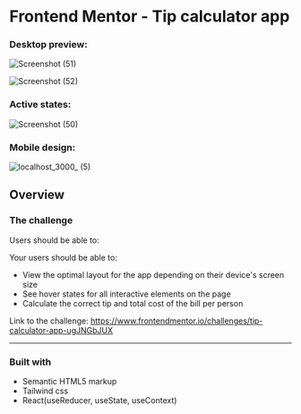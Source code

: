 # Frontend Mentor - Tip calculator app

### Desktop preview:

![Screenshot (51)](https://user-images.githubusercontent.com/62656936/137119514-c4de3402-5951-4aca-85df-3ca28ec65227.png)


![Screenshot (52)](https://user-images.githubusercontent.com/62656936/137119802-b56ef5b6-69f6-4cb0-9005-31aa261e6947.png)

### Active states:

![Screenshot (50)](https://user-images.githubusercontent.com/62656936/137119643-48328a65-003d-4872-87c8-862920785794.png)

### Mobile design:

![localhost_3000_ (5)](https://user-images.githubusercontent.com/62656936/137120948-e0969083-70d2-4816-9144-c16516d968c2.png)

## Overview

### The challenge

Users should be able to:

Your users should be able to:

- View the optimal layout for the app depending on their device's screen size
- See hover states for all interactive elements on the page
- Calculate the correct tip and total cost of the bill per person

Link to the challenge: https://www.frontendmentor.io/challenges/tip-calculator-app-ugJNGbJUX

<hr>

### Built with

- Semantic HTML5 markup
- Tailwind css
- React(useReducer, useState, useContext)
